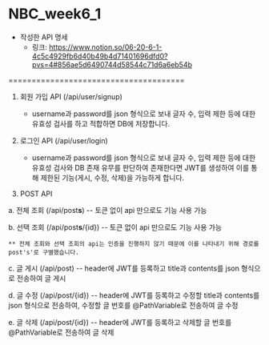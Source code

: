 # NBC_week6_1

* 작성한 API 명세
  * 링크: https://www.notion.so/06-20-6-1-4c5c4929fb6d40b49b4d71401696dfd0?pvs=4#856ae5d6490744d58544c71d6a6eb54b
 
====================================== 
 1. 회원 가입 API (/api/user/signup)
    - username과 password를 json 형식으로 보내 글자 수, 입력 제한 등에 대한 유효성 검사를 하고 적합하면 DB에 저장합니다.
 
 2. 로그인 API (/api/user/login)
    - username과 password를 json 형식으로 보내 글자 수, 입력 제한 등에 대한 유효성 검사와 DB 존재 유무를 판단하여 존재한다면 JWT를 생성하여 이를 통해 제한된 기능(게시, 수정, 삭제)을 가능하게 합니다.

 3. POST API
 
 a. 전체 조회 (/api/post**s**)      --  토큰 없이 api 만으로도 기능 사용 가능
 
 b. 선택 조회 (/api/post**s**/{id}) -- 토큰 없이 api 만으로도 기능 사용 가능

	** 전체 조회와 선택 조회의 api는 인증을 진행하지 않기 때문에 이를 나타내기 위해 경로를 post's'로 구별했습니다.
 
 c. 글 게시  (/api/post)        -- header에 JWT를 등록하고 title과 contents를 json 형식으로 전송하여 글 게시
 
 d. 글 수정  (/api/post/{id})   -- header에 JWT를 등록하고 수정할 title과 contents를 json 형식으로 전송하여, 수정할 글 번호를 @PathVariable로 전송하여 글 수정
 
 e. 글 삭제  (/api/post/{id})   -- header에 JWT를 등록하고 삭제할 글 번호를 @PathVariable로 전송하여 글 삭제
